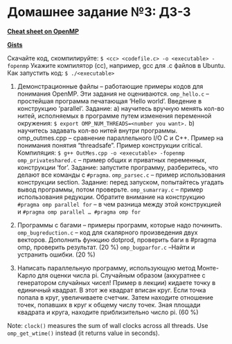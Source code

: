 # Домашнее задание №3: ДЗ-3

[**Cheat sheet on OpenMP**](https://www.openmp.org/wp-content/uploads/OpenMP-4.0-C.pdf)​

[**Gists**](https://gist.github.com/ssstuvz/574c3d1eb663980a5487af2e773d2460)

Скачайте код, скомпилируйте:
`$ <cc> <codefile.c> -o <executable> -fopenmp`
Укажите компилятор (cc), например, gcc для .c файлов в Ubuntu.
Как запустить код:
`$ ./<executable>`

1. Демонстрационные файлы – работающие примеры кодов для понимания OpenMP. Эти задания не оцениваются.
`omp_hello.c` – простейшая программа печатающая ‘Hello world’. Введение в конструкцию ‘parallel’. Задание: а) научитесь вручную менять кол-во нитей, исполняемых в программе путем изменения переменной окружения:
`$ export OMP_NUM_THREADS=<number you want>.`
b) научитесь задавать кол-во нитей внутри программы.
omp_outmes.cpp – сравнение параллельного I/O C и C++. Пример на понимания понятия “threadsafe”. Пример конструкции critical. Компиляция:
`$ g++ OutMes.cpp -o <executable> -fopenmp`
`omp_privateshared.c` – пример общих и приватных переменных, конструкции ‘for’. Задание: запустите программу, разберитесь, что делают все команды с `#pragma`.
`omp_parsec.c` – пример использования конструкции section. Задание: перед запуском, попытайтесь угадать вывод программы, потом проверьте.
`omp_sumarray.c` – пример использования редукции. Обратите внимание на конструкцию `#pragma omp parallel for` – в чем разница между этой конструкцией и `#pragma omp parallel … #pragma omp for`
2. Программы с багами – примеры программ, которые надо починить.
`omp_bugreduction.c` – код для скалярного произведения двух векторов. Дополнить функцию dotprod, проверить баги в #pragma omp, проверить результат. (20 %)
`omp_bugparfor.c` –Найти и устранить ошибки. (20 %)

3. Написать параллельную программу, использующую метод Монте-Карло для оценки числа pi. Случайным образом (аккуратнее с генератором случайных чисел! Пример в лекции) кидаете точку в единичный квадрат. В этот же квадрат вписан круг. Если точка попала в круг, увеличиваете счетчик. Затем находите отношение точек, попавших в круг к общему числу точек. Зная площади квадрата и круга, находите приблизительно число pi. (60 %)

Note: `clock()` measures the sum of wall clocks across all threads. Use `omp_get_wtime()` instead (it returns value in seconds).
